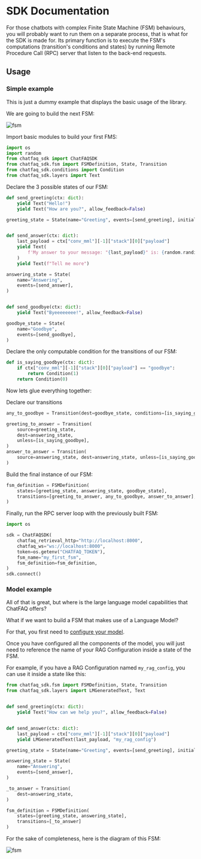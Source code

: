 # SDK Documentation

For those chatbots with complex Finite State Machine (FSM) behaviours, you will probably want to run them on a separate process, that is what for the SDK is made for. Its primary function is to execute the FSM's computations (transition's conditions and states) by running Remote Procedure Call (RPC) server that listen to the back-end requests.

## Usage

### Simple example

This is just a dummy example that displays the basic usage of the library.

We are going to build the next FSM:

![fsm](../../../../doc/source/_static/images/simple_fsm_diagram.png)

Import basic modules to build your first FMS:

```python
import os
import random
from chatfaq_sdk import ChatFAQSDK
from chatfaq_sdk.fsm import FSMDefinition, State, Transition
from chatfaq_sdk.conditions import Condition
from chatfaq_sdk.layers import Text
```

Declare the 3 possible states of our FSM:

```python
def send_greeting(ctx: dict):
    yield Text("Hello!")
    yield Text("How are you?", allow_feedback=False)

greeting_state = State(name="Greeting", events=[send_greeting], initial=True)


def send_answer(ctx: dict):
    last_payload = ctx["conv_mml"][-1]["stack"][0]["payload"]
    yield Text(
        f'My answer to your message: "{last_payload}" is: {random.randint(0, 999)}'
    )
    yield Text(f"Tell me more")

answering_state = State(
    name="Answering",
    events=[send_answer],
)


def send_goodbye(ctx: dict):
    yield Text("Byeeeeeeee!", allow_feedback=False)

goodbye_state = State(
    name="Goodbye",
    events=[send_goodbye],
)

```

Declare the only computable condition for the transitions of our FSM:

```python
def is_saying_goodbye(ctx: dict):
    if ctx["conv_mml"][-1]["stack"][0]["payload"] == "goodbye":
        return Condition(1)
    return Condition(0)
```

Now lets glue everything together:

Declare our transitions

```python
any_to_goodbye = Transition(dest=goodbye_state, conditions=[is_saying_goodbye])

greeting_to_answer = Transition(
    source=greeting_state,
    dest=answering_state,
    unless=[is_saying_goodbye],
)
answer_to_answer = Transition(
    source=answering_state, dest=answering_state, unless=[is_saying_goodbye]
)
```

Build the final instance of our FSM:

```python
fsm_definition = FSMDefinition(
    states=[greeting_state, answering_state, goodbye_state],
    transitions=[greeting_to_answer, any_to_goodbye, answer_to_answer],
)
```

Finally, run the RPC server loop with the previously built FSM:

```python
import os

sdk = ChatFAQSDK(
    chatfaq_retrieval_http="http://localhost:8000",
    chatfaq_ws="ws://localhost:8000",
    token=os.getenv("CHATFAQ_TOKEN"),
    fsm_name="my_first_fsm",
    fsm_definition=fsm_definition,
)
sdk.connect()
```

### Model example

All of that is great, but where is the large language model capabilities that ChatFAQ offers?

What if we want to build a FSM that makes use of a Language Model?

For that, you first need to [configure your model](../configuration/index.md).

Once you have configured all the components of the model, you will just need to reference the name of your RAG Configuration inside a state of the FSM.

For example, if you have a RAG Configuration named `my_rag_config`, you can use it inside a state like this:

```python
from chatfaq_sdk.fsm import FSMDefinition, State, Transition
from chatfaq_sdk.layers import LMGeneratedText, Text


def send_greeting(ctx: dict):
    yield Text("How can we help you?", allow_feedback=False)


def send_answer(ctx: dict):
    last_payload = ctx["conv_mml"][-1]["stack"][0]["payload"]
    yield LMGeneratedText(last_payload, "my_rag_config")

greeting_state = State(name="Greeting", events=[send_greeting], initial=True)

answering_state = State(
    name="Answering",
    events=[send_answer],
)

_to_answer = Transition(
    dest=answering_state,
)

fsm_definition = FSMDefinition(
    states=[greeting_state, answering_state],
    transitions=[_to_answer]
)
```

For the sake of completeness, here is the diagram of this FSM:

![fsm](../../../../doc/source/_static/images/model_fsm_diagram.png)

